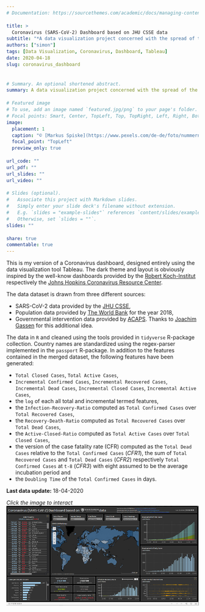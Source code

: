 ```yaml
---
# Documentation: https://sourcethemes.com/academic/docs/managing-content/

title: >
  Coronavirus (SARS-CoV-2) Dashboard based on JHU CSSE data
subtitle: "*A data visualization project concerned with the spread of the novel Coronavirus realized in R and Tableau.*"
authors: ["simon"]
tags: [Data Visualization, Coronavirus, Dashboard, Tableau]
date: 2020-04-18
slug: coronavirus_dashboard


# Summary. An optional shortened abstract.
summary: A data visualization project concerned with the spread of the novel Coronavirus realized in R and Tableau.

# Featured image
# To use, add an image named `featured.jpg/png` to your page's folder.
# Focal points: Smart, Center, TopLeft, Top, TopRight, Left, Right, BottomLeft, Bottom, BottomRight.
image:
  placement: 1
  caption: "© [Markus Spiske](https://www.pexels.com/de-de/foto/nummern-notfall-alarm-warnung-3970330/)"
  focal_point: "TopLeft"
  preview_only: true

url_code: ""
url_pdf: ""
url_slides: ""
url_video: ""

# Slides (optional).
#   Associate this project with Markdown slides.
#   Simply enter your slide deck's filename without extension.
#   E.g. `slides = "example-slides"` references `content/slides/example-slides.md`.
#   Otherwise, set `slides = ""`.
slides: ""

share: true
commentable: true 
---
```

This is my version of a Coronavirus dashboard, designed entirely using the data visualization tool Tableau. The dark theme and layout is obviously inspired by the well-know dashboards provided by the [Robert Koch-Institut](https://experience.arcgis.com/experience/478220a4c454480e823b17327b2bf1d4) respectively the [Johns Hopkins Coronavirus Resource Center](https://coronavirus.jhu.edu/map.html).

The data dataset is drawn from three different sources:
- SARS-CoV-2 data provided by the [JHU CSSE](https://github.com/CSSEGISandData/COVID-19),
- Population data provided by [The World Bank](https://data.worldbank.org/indicator/sp.pop.totl) for the year 2018,
- Governmental intervention data provided by [ACAPS](https://www.acaps.org/covid19-government-measures-dataset). Thanks to [Joachim Gassen](https://joachim-gassen.github.io/2020/03/merge-covid-19-data-with-governmental-interventions-data/) for this additional idea.

The data in `R` and cleaned using the tools provided in `tidyverse` R-package collection. Country names are standardized using the regex-parser implemented in the `passport` R-package. In addition to the features contained in the merged dataset, the following features have been generated:
- `Total Closed Cases`, `Total Active Cases`,
- `Incremental Confirmed Cases`, `Incremental Recovered Cases`, `Incremental Dead Cases`, `Incremental Closed Cases`, `Incremental Active Cases`,
- the `log` of each all total and incremental termed features,
- the `Infection-Recovery-Ratio` computed as `Total Confirmed Cases` over `Total Recovered Cases`,
- the `Recovery-Death-Ratio` computed as `Total Recovered Cases` over `Total Dead Cases`,
- the `Active-Closed-Ratio` computed as `Total Active Cases` over `Total Closed Cases`,
- the version of the case fatality rate (CFR) computed as the `Total Dead Cases` relative to the `Total Confirmed Cases` (*CFR1*), the sum of `Total Recovered Cases` and `Total Dead Cases` (*CFR2*) respectively `Total Confirmed Cases` at `t-8` (*CFR3*) with eight assumed to be the average incubation period and
- the `Doubling Time` of the `Total Confirmed Cases` in days.


**Last data update:** 18-04-2020

*Click the image to interact*
[![SARS-CoV-2 Dashboard](preview.png)](https://public.tableau.com/views/SARS-CoV-2Dashboard_15872319731490/Global?:display_count=y&:origin=viz_share_linkfeatured.png)
